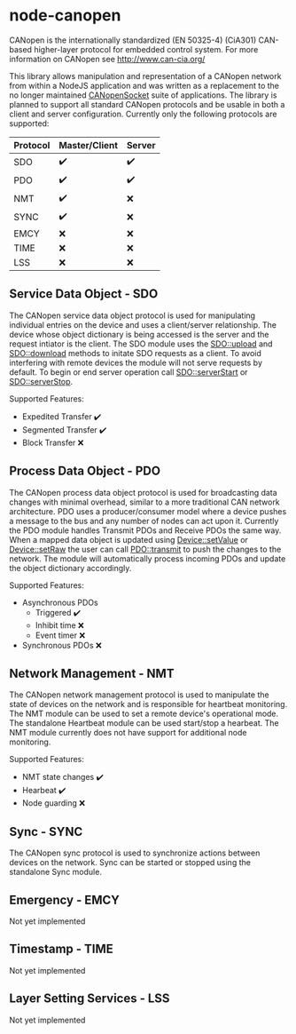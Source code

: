 # node-canopen
CANopen is the internationally standardized (EN 50325-4) (CiA301) CAN-based higher-layer protocol for embedded control system. For more information on CANopen see http://www.can-cia.org/

This library allows manipulation and representation of a CANopen network from within a NodeJS application and was written as a replacement to the no longer maintained [CANopenSocket](https://github.com/CANopenNode/CANopenSocket) suite of applications. The library is planned to support all standard CANopen protocols and be usable in both a client and server configuration.  Currently only the following protocols are supported:

 Protocol | Master/Client | Server
 -------- | ------ | ------
 SDO | :heavy_check_mark: | :heavy_check_mark:
 PDO | :heavy_check_mark: | :heavy_check_mark:
 NMT | :heavy_check_mark: | :x:
 SYNC | :heavy_check_mark: | :x:
 EMCY | :x: | :x:
 TIME | :x: | :x:
 LSS | :x: | :x:
 
## Service Data Object - SDO
The CANopen service data object protocol is used for manipulating individual entries on the device and uses a client/server relationship.  The device whose object dictionary is being accessed is the server and the request intiator is the client. The SDO module uses the [SDO::upload](https://daxbot.github.io/node-canopen/#sdoupload) and [SDO::download](https://daxbot.github.io/node-canopen/#sdoupload) methods to initate SDO requests as a client.  To avoid interfering with remote devices the module will not serve requests by default. To begin or end server operation call [SDO::serverStart](https://daxbot.github.io/node-canopen/#sdoserverstop) or [SDO::serverStop](https://daxbot.github.io/node-canopen/#sdoserverstop).

Supported Features:
 - Expedited Transfer :heavy_check_mark:
 - Segmented Transfer :heavy_check_mark:
 - Block Transfer :x:

## Process Data Object - PDO
The CANopen process data object protocol is used for broadcasting data changes with minimal overhead, similar to a more traditional CAN network architecture. PDO uses a producer/consumer model where a device pushes a message to the bus and any number of nodes can act upon it.  Currently the PDO module handles Transmit PDOs and Receive PDOs the same way.  When a mapped data object is updated using [Device::setValue](https://daxbot.github.io/node-canopen/#devicesetvalue) or [Device::setRaw](https://daxbot.github.io/node-canopen/#devicesetraw) the user can call [PDO::transmit](https://daxbot.github.io/node-canopen/#pdotransmit) to push the changes to the network.  The module will automatically process incoming PDOs and update the object dictionary accordingly.

Supported Features:
 - Asynchronous PDOs
    - Triggered :heavy_check_mark:
    - Inhibit time :x:
    - Event timer :x:
 - Synchronous PDOs :x:

## Network Management - NMT
The CANopen network management protocol is used to manipulate the state of devices on the network and is responsible for heartbeat monitoring.  The NMT module can be used to set a remote device's operational mode.  The standalone Heartbeat module can be used start/stop a hearbeat.  The NMT module currently does not have support for additional node monitoring.

Supported Features:
 - NMT state changes :heavy_check_mark:
 - Hearbeat :heavy_check_mark:
 - Node guarding :x:

## Sync - SYNC
The CANopen sync protocol is used to synchronize actions between devices on the network.  Sync can be started or stopped using the standalone Sync module.

## Emergency - EMCY
Not yet implemented

##  Timestamp - TIME
Not yet implemented

## Layer Setting Services - LSS
Not yet implemented